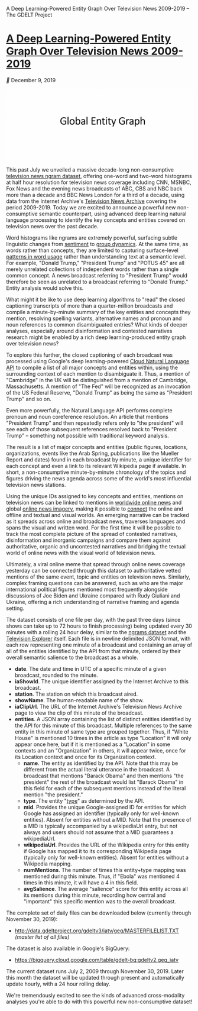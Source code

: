 A Deep Learning-Powered Entity Graph Over Television News 2009-2019 – The GDELT Project

# [A Deep Learning-Powered Entity Graph Over Television News 2009-2019](https://blog.gdeltproject.org/a-deep-learning-powered-entity-graph-over-television-news-2009-2019/)

 ** December 9, 2019

   [![2019-global-entity-graph-geg-1064x410.png](../_resources/f2df327dfaa4273f3e1c0e69cfd59616.png)](https://blog.gdeltproject.org/a-deep-learning-powered-entity-graph-over-television-news-2009-2019/)

This past July we unveiled a massive decade-long non-consumptive [television news ngram dataset](https://blog.gdeltproject.org/announcing-the-television-news-ngram-datasets-tv-ngram/), offering one-word and two-word histograms at half hour resolution for television news coverage including CNN, MSNBC, Fox News and the evening news broadcasts of ABC, CBS and NBC back more than a decade and BBC News London for a third of a decade, using data from the Internet Archive's [Television News Archive](https://archive.org/details/tv) covering the period 2009-2019. Today we are excited to announce a powerful new non-consumptive semantic counterpart, using advanced deep learning natural language processing to identify the key concepts and entities covered on television news over the past decade.

Word histograms like ngrams are extremely powerful, surfacing subtle linguistic changes from [sentiment](https://blog.gdeltproject.org/charting-the-emotions-of-television-news-bigquery-tv-ngrams/) to [group dynamics](https://blog.gdeltproject.org/assessing-ourside-language-and-in-group-out-group-dynamics-in-television-news-using-ngrams/). At the same time, as words rather than concepts, they are limited to capturing surface-level [patterns in word usage](https://blog.gdeltproject.org/the-top-daily-terms-by-station-on-american-television-2009-2019-using-bigquery-and-tv-ngrams/) rather than understanding text at a semantic level. For example, "Donald Trump," "President Trump" and "POTUS 45" are all merely unrelated collections of independent words rather than a single common concept. A news broadcast referring to "President Trump" would therefore be seen as unrelated to a broadcast referring to "Donald Trump." Entity analysis would solve this.

What might it be like to use deep learning algorithms to "read" the closed captioning transcripts of more than a quarter-million broadcasts and compile a minute-by-minute summary of the key entities and concepts they mention, resolving spelling variants, alternative names and pronoun and noun references to common disambiguated entries? What kinds of deeper analyses, especially around disinformation and contested narratives research might be enabled by a rich deep learning-produced entity graph over television news?

To explore this further, the closed captioning of each broadcast was processed using Google's deep learning-powered [Cloud Natural Language API](https://cloud.google.com/natural-language/) to compile a list of all major concepts and entities within, using the surrounding context of each mention to disambiguate it. Thus, a mention of "Cambridge" in the UK will be distinguished from a mention of Cambridge, Massachusetts. A mention of "The Fed" will be recognized as an invocation of the US Federal Reserve, "Donald Trump" as being the same as "President Trump" and so on.

Even more powerfully, the Natural Language API performs complete pronoun and noun coreference resolution. An article that mentions "President Trump" and then repeatedly refers only to "the president" will see each of those subsequent references resolved back to "President Trump" – something not possible with traditional keyword analysis.

The result is a list of major concepts and entities (public figures, locations, organizations, events like the Arab Spring, publications like the Mueller Report and dates) found in each broadcast by minute, a unique identifier for each concept and even a link to its relevant Wikipedia page if available. In short, a non-consumptive minute-by-minute chronology of the topics and figures driving the news agenda across some of the world's most influential television news stations.

Using the unique IDs assigned to key concepts and entities, mentions on television news can be linked to mentions in [worldwide online news](https://blog.gdeltproject.org/announcing-the-global-entity-graph-geg-and-a-new-11-billion-entity-dataset/) and global [online news imagery](https://blog.gdeltproject.org/gdelt-visual-knowledge-graph-vgkg-v1-0-available/), making it possible to [connect](https://blog.gdeltproject.org/geg-vgkg-a-multimodal-master-list-of-30-million-visual-and-textual-entities/) the online and offline and textual and visual worlds. An emerging narrative can be tracked as it spreads across online and broadcast news, traverses languages and spans the visual and written word. For the first time it will be possible to track the most complete picture of the spread of contested narratives, disinformation and inorganic campaigns and compare them against authoritative, organic and uncontested narratives and bridging the textual world of online news with the visual world of television news.

Ultimately, a viral online meme that spread through online news coverage yesterday can be connected through this dataset to authoritative vetted mentions of the same event, topic and entities on television news. Similarly, complex framing questions can be answered, such as who are the major international political figures mentioned most frequently alongside discussions of Joe Biden and Ukraine compared with Rudy Giuliani and Ukraine, offering a rich understanding of narrative framing and agenda setting.

The dataset consists of one file per day, with the past three days (since shows can take up to 72 hours to finish processing) being updated every 30 minutes with a rolling 24 hour delay, similar to the [ngrams dataset](https://blog.gdeltproject.org/announcing-the-television-news-ngram-datasets-tv-ngram/) and the [Television Explorer](https://api.gdeltproject.org/api/v2/summary/summary?d=iatv) itself. Each file is in newline delimited JSON format, with each row representing one minute of a broadcast and containing an array of all of the entities identified by the API from that minute, ordered by their overall semantic salience to the broadcast as a whole.

- **date**. The date and time in UTC of a specific minute of a given broadcast, rounded to the minute.
- **iaShowId**. The unique identifier assigned by the Internet Archive to this broadcast.
- **station**. The station on which this broadcast aired.
- **showName**. The human-readable name of the show.
- **iaClipUrl**. The URL of the Internet Archive's Television News Archive page to view the clip of this minute of the broadcast.
- **entities**. A JSON array containing the list of distinct entities identified by the API for this minute of this broadcast. Multiple references to the same entity in this minute of same type are grouped together. Thus, if "White House" is mentioned 10 times in the article as type "Location" it will only appear once here, but if it is mentioned as a "Location" in some contexts and an "Organization" in others, it will appear twice, once for its Location context and once for its Organization context.
    - **name**. The entity as identified by the API. Note that this may be different from the actual literal utterance in the broadcast. A broadcast that mentions "Barack Obama" and then mentions "the president" the rest of the broadcast would list "Barack Obama" in this field for each of the subsequent mentions instead of the literal mention "the president."
    - **type**. The entity "[type](https://cloud.google.com/natural-language/docs/reference/rest/v1/Entity#type)" as determined by the API.
    - **mid**. Provides the unique Google-assigned ID for entities for which Google has assigned an identifier (typically only for well-known entities). Absent for entities without a MID. Note that the presence of a MID is typically accompanied by a wikipediaUrl entry, but not always and users should not assume that a MID guarantees a wikipediaUrl.
    - **wikipediaUrl**. Provides the URL of the Wikipedia entry for this entity if Google has mapped it to its corresponding Wikipedia page (typically only for well-known entities). Absent for entities without a Wikipedia mapping.
    - **numMentions**. The number of times this entity+type mapping was mentioned during this minute. Thus, if "Ebola" was mentioned 4 times in this minute, it will have a 4 in this field.
    - **avgSalience**. The average "salience" score for this entity across all its mentions during this minute, recording how central and "important" this specific mention was to the overall broadcast.

The complete set of daily files can be downloaded below (currently through November 30, 2019):

- http://data.gdeltproject.org/gdeltv3/iatv/geg/MASTERFILELIST.TXT  *(master list of all files)*

The dataset is also available in Google's BigQuery:

- https://bigquery.cloud.google.com/table/gdelt-bq:gdeltv2.geg_iatv

The current dataset runs July 2, 2009 through November 30, 2019. Later this month the dataset will be updated through present and automatically update hourly, with a 24 hour rolling delay.

We're tremendously excited to see the kinds of advanced cross-modality analyses you're able to do with this powerful new non-consumptive dataset!